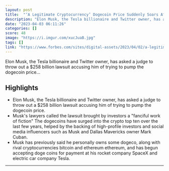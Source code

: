 ```yaml
---
layout: post
title:  "‘A Legitimate Cryptocurrency’ Dogecoin Price Suddenly Soars After Elon Musk Hits Back At $258 Billion Lawsuit"
description: "Elon Musk, the Tesla billionaire and Twitter owner, has asked a judge to throw out a $258 billion lawsuit accusing him of trying to pump the dogecoin price..."
date: "2023-04-03 06:11:26"
categories: []
score: 48
image: "https://i.imgur.com/xucJuaB.jpg"
tags: []
link: "https://www.forbes.com/sites/digital-assets/2023/04/02/a-legitimate-cryptocurrency-dogecoin-price-suddenly-soars-after-elon-musk-hits-back-at-258-billion-lawsuit/"
---
```


Elon Musk, the Tesla billionaire and Twitter owner, has asked a judge to throw out a $258 billion lawsuit accusing him of trying to pump the dogecoin price...

## Highlights

- Elon Musk, the Tesla billionaire and Twitter owner, has asked a judge to throw out a $258 billion lawsuit accusing him of trying to pump the dogecoin price.
- Musk's lawyers called the lawsuit brought by investors a "fanciful work of fiction" The dogecoins have surged into the crypto top ten over the last few years, helped by the backing of high-profile investors and social media influencers such as Musk and Dallas Mavericks owner Mark Cuban.
- Musk has previously said he personally owns some dogeco, along with rival cryptocurrencies bitcoin and ethereum ethereum, and has begun accepting doge coins for payment at his rocket company SpaceX and electric car company Tesla.

---
